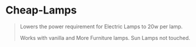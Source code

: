 # Cheap-Lamps
> Lowers the power requirement for Electric Lamps to 20w per lamp.
> 
> Works with vanilla and More Furniture lamps. Sun Lamps not touched.
